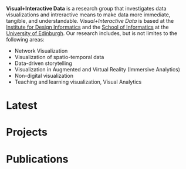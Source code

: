 __Visual+Interactive Data__ is a research group that investigates data visualizations and intreractive means to make data more immediate, tangible, and understandable. _Visual+Interactive Data_ is based at the [Institute for Design Informatics](https://www.designinformatics.org/) and the [School of Informatics](https://www.ed.ac.uk/informatics) at the [University of Edinburgh](https://www.ed.ac.uk/).  Our research includes, but is not limites to the following areas:

* Network Visualization
* Visualization of spatio-temporal data
* Data-driven storytelling
* Visualization in Augmented and Virtual Reality (Immersive Analytics)
* Non-digital visualization
* Teaching and learning visualization, Visual Analytics

# Latest



# Projects


# Publications

